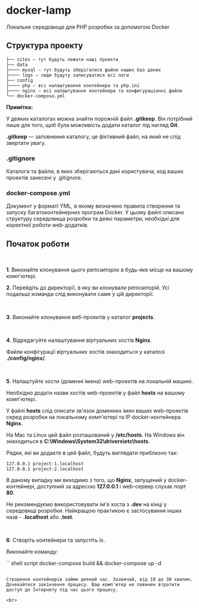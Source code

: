 # docker-lamp
Локальне середовище для PHP розробки за допомогою Docker

## Структура проекту

```
├── sites — тут будуть лежати наші проекти
├── data
├──── mysql — тут будуть зберігатися файли наших баз даних
├──── logs — сюди будуту записуватися всі логи
├── config
├──── php — всі налаштування контейнера та php.ini
├──── nginx — всі налаштування контейнера та конфигураціонні файли
└── docker-compose.yml
```

**Примітка:**

У деяких каталогах можна знайти порожній файл **.gitkeep**. Він потрібний лише для того, щоб була можливість додати каталог під нагляд **Git**.

**.gitkeep** — заповнення каталогу, це фіктивний файл, на який не слід звертати увагу.

### .gitignore

Каталоги та файли, в яких зберігаються дані користувача, код ваших проектів занесені у .gitignore.

### docker-compose.yml

Документ у форматі YML, в якому визначено правила створення та запуску багатоконтейнерних програм Docker.
У цьому файлі описано структуру середовища розробки та деякі параметри, необхідні для коректної роботи web-додатків.

## Початок роботи

<br>

**1**. Виконайте клонування цього репозиторію в будь-яке місце на вашому комп'ютері.

**2**. Перейдіть до директорії, в яку ви клонували репозиторій. Усі подальші команди слід виконувати саме у цій директорії.

<br>

**3**. Виконайте клонування веб-проектів у каталог **projects**.

<br>

**4**. Відредагуйте налаштування віртуальних хостів **Nginx**.

Файли конфігурації віртуальних хостів знаходиться у каталозі **./config/nginx/**.

<br>

**5**. Налаштуйте хости (доменні імена) web-проектів на локальній машині.

Необхідно додати назви хостів web-проектів у файл **hosts** на вашому комп'ютері.

У файлі **hosts** слід описати зв'язок доменних імен ваших web-проектів серед розробки на локальному комп'ютері та IP docker-контейнера **Nginx**.
 
На Mac та Linux цей файл розташований у **/etc/hosts**. На Windows він знаходиться в **C:\Windows\System32\drivers\etc\hosts**.

Рядки, які ви додаєте в цей файл, будуть виглядати приблизно так:

````
127.0.0.1 project-1.localhost
127.0.0.1 project-2.localhost
````

В даному випадку ми виходимо з того, що **Nginx**, запущений у docker-контейнері, доступний за адресою **127.0.0.1** і web-сервер слухає порт **80**.

Не рекомендуємо використовувати ім'я хоста з **.dev** на кінці у середовищі розробки. Найкращою практикою є застосування інших назв - **.localhost** або **.test**.

<br>

**6**. Створіть контейнери та запустіть їх.

Виконайте команду:

`` shell script
docker-compose build && docker-compose up -d
````

Створення контейнерів займе деякий час. Зазвичай, від 10 до 30 хвилин. Дочекайтеся закінчення процесу. Ваш комп'ютер не повинен втратити доступ до Інтернету під час цього процесу.

<br>

